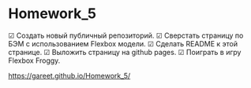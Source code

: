 # Homework_5

☑ Создать новый публичный репозиторий.
☑ Сверстать страницу по БЭМ с использованием Flexbox модели.
☑ Сделать README к этой странице.
☑ Выложить страницу на github pages.
☑ Поиграть в игру Flexbox Froggy.






https://gareet.github.io/Homework_5/
